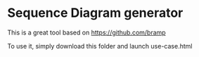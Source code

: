# Sequence Diagram generator

This is a great tool based on https://github.com/bramp

To use it, simply download this folder and launch use-case.html

